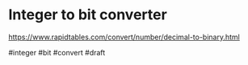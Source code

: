 # Integer to bit converter

https://www.rapidtables.com/convert/number/decimal-to-binary.html

#integer #bit #convert
#draft